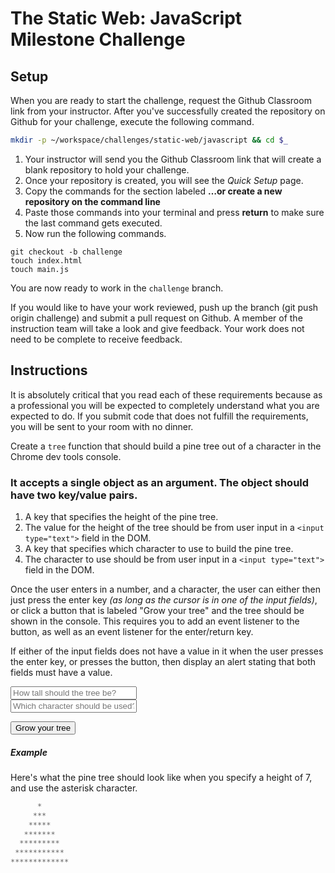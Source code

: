 # The Static Web: JavaScript Milestone Challenge

## Setup

When you are ready to start the challenge, request the Github Classroom link from your instructor. After you've successfully created the repository on Github for your challenge, execute the following command.

```bash
mkdir -p ~/workspace/challenges/static-web/javascript && cd $_
```

1. Your instructor will send you the Github Classroom link that will create a blank repository to hold your challenge.
1. Once your repository is created, you will see the *Quick Setup* page.
1. Copy the commands for the section labeled **…or create a new repository on the command line**
1. Paste those commands into your terminal and press **return** to make sure the last command gets executed.
1. Now run the following commands.

```
git checkout -b challenge
touch index.html
touch main.js
```

You are now ready to work in the `challenge` branch.

If you would like to have your work reviewed, push up the branch (git push origin challenge) and submit a pull request on Github. A member of the instruction team will take a look and give feedback. Your work does not need to be complete to receive feedback.

## Instructions

It is absolutely critical that you read each of these requirements because as a professional you will be expected to completely understand what you are expected to do. If you submit code that does not fulfill the requirements, you will be sent to your room with no dinner.

Create a `tree` function that should build a pine tree out of a character in the Chrome dev tools console.

### It accepts a single object as an argument. The object should have two key/value pairs.

1. A key that specifies the height of the pine tree.
1. The value for the height of the tree should be from user input in a `<input type="text">` field in the DOM.
1. A key that specifies which character to use to build the pine tree.
1. The character to use should be from user input in a `<input type="text">` field in the DOM.

Once the user enters in a number, and a character, the user can either then just press the enter key _(as long as the cursor is in one of the input fields)_, or click a button that is labeled "Grow your tree" and the tree should be shown in the console. This requires you to add an event listener to the button, as well as an event listener for the enter/return key.

If either of the input fields does not have a value in it when the user presses the enter key, or presses the button, then display an alert stating that both fields must have a value.

<div>
    <input type="text" style="width: 40%" placeholder="How tall should the tree be?">
</div>
<div>
    <input type="text" style="width: 40%" placeholder="Which character should be used?">
</div>

<button>Grow your tree</button>

##### Example

Here's what the pine tree should look like when you specify a height of 7, and use the asterisk character.

```js
      *
     ***
    *****
   *******
  *********
 ***********
*************
```
